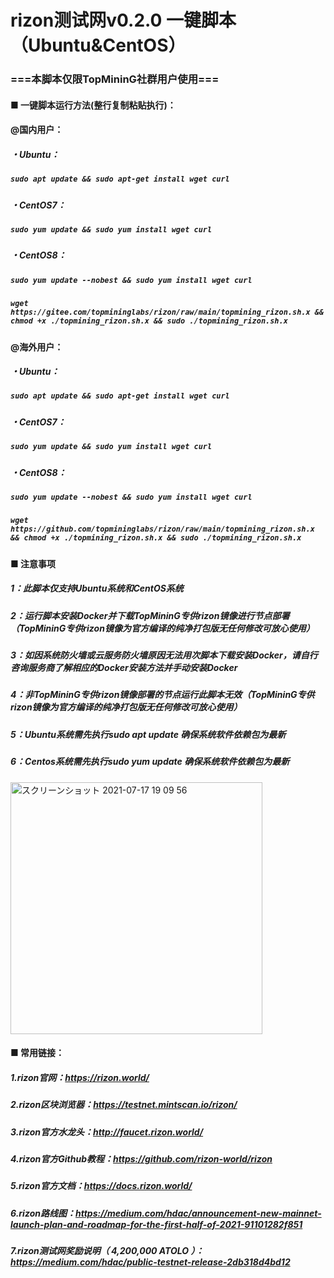 # rizon测试网v0.2.0 一键脚本（Ubuntu&CentOS）
### ===本脚本仅限TopMininG社群用户使用===
#### ■ 一键脚本运行方法(整行复制粘贴执行)：
  
#### @国内用户：
##### ・Ubuntu：
##### ___`sudo apt update && sudo apt-get install wget curl`___
##### ・CentOS7：
##### ___`sudo yum update && sudo yum install wget curl`___
##### ・CentOS8：
##### ___`sudo yum update --nobest && sudo yum install wget curl`___
##### 
##### ___`wget https://gitee.com/topmininglabs/rizon/raw/main/topmining_rizon.sh.x && chmod +x ./topmining_rizon.sh.x && sudo ./topmining_rizon.sh.x`___
  
#### @海外用户：
##### ・Ubuntu：
##### ___`sudo apt update && sudo apt-get install wget curl`___
##### ・CentOS7：
##### ___`sudo yum update && sudo yum install wget curl`___
##### ・CentOS8：
##### ___`sudo yum update --nobest && sudo yum install wget curl`___
##### 
##### ___`wget https://github.com/topmininglabs/rizon/raw/main/topmining_rizon.sh.x && chmod +x ./topmining_rizon.sh.x && sudo ./topmining_rizon.sh.x`___


#### ■ 注意事项
##### 1：此脚本仅支持Ubuntu系统和CentOS系统
##### 2：运行脚本安装Docker并下载TopMininG专供rizon镜像进行节点部署（TopMininG专供rizon镜像为官方编译的纯净打包版无任何修改可放心使用） 
##### 3：如因系统防火墙或云服务防火墙原因无法用次脚本下载安装Docker，请自行咨询服务商了解相应的Docker安装方法并手动安装Docker
##### 4：非TopMininG专供rizon镜像部署的节点运行此脚本无效（TopMininG专供rizon镜像为官方编译的纯净打包版无任何修改可放心使用） 
##### 5：Ubuntu系统需先执行sudo apt update 确保系统软件依赖包为最新
##### 6：Centos系统需先执行sudo yum update 确保系统软件依赖包为最新

<img width="403" alt="スクリーンショット 2021-07-17 19 09 56" src="https://user-images.githubusercontent.com/86814869/126033598-09618a12-2933-4bcd-8eca-ca8f54750aba.png">

#### ■ 常用链接：  
##### 1.rizon官网：https://rizon.world/
##### 2.rizon区块浏览器：https://testnet.mintscan.io/rizon/
##### 3.rizon官方水龙头：http://faucet.rizon.world/
##### 4.rizon官方Github教程：https://github.com/rizon-world/rizon
##### 5.rizon官方文档：https://docs.rizon.world/
##### 6.rizon路线图：https://medium.com/hdac/announcement-new-mainnet-launch-plan-and-roadmap-for-the-first-half-of-2021-91101282f851
##### 7.rizon测试网奖励说明（ 4,200,000 ATOLO ）：https://medium.com/hdac/public-testnet-release-2db318d4bd12


